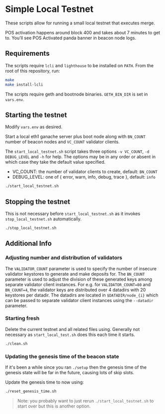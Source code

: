# Simple Local Testnet

These scripts allow for running a small local testnet that executes merge.

POS activation happens around block 400 and takes about 7 minutes to get to.
You'll see POS Activated panda banner in beacon node logs.

## Requirements

The scripts require `lcli` and `lighthouse` to be installed on `PATH`. From the
root of this repository, run:

```bash
make
make install-lcli
```

The scripts require geth and bootnode binaries.
`GETH_BIN_DIR` is set in `vars.env`.

## Starting the testnet

Modify `vars.env` as desired.

Start a local eth1 ganache server plus boot node along with `BN_COUNT`
number of beacon nodes and `VC_COUNT` validator clients.

The `start_local_testnet.sh` script takes three options `-v VC_COUNT`, `-d DEBUG_LEVEL` and `-h` for help.
The options may be in any order or absent in which case they take the default value specified.

-   VC_COUNT: the number of validator clients to create, default: `BN_COUNT`
-   DEBUG_LEVEL: one of { error, warn, info, debug, trace }, default: `info`

```bash
./start_local_testnet.sh
```

## Stopping the testnet

This is not necessary before `start_local_testnet.sh` as it invokes `stop_local_testnet.sh` automatically.

```bash
./stop_local_testnet.sh
```

## Additional Info

### Adjusting number and distribution of validators

The `VALIDATOR_COUNT` parameter is used to specify the number of insecure validator keystores to generate and make deposits for.
The `BN_COUNT` parameter is used to adjust the division of these generated keys among separate validator client instances.
For e.g. for `VALIDATOR_COUNT=80` and `BN_COUNT=4`, the validator keys are distributed over 4 datadirs with 20 keystores per datadir. The datadirs are located in `$DATADIR/node_{i}` which can be passed to separate validator client
instances using the `--datadir` parameter.

### Starting fresh

Delete the current testnet and all related files using. Generally not necessary as `start_local_test.sh` does this each time it starts.

```bash
./clean.sh
```

### Updating the genesis time of the beacon state

If it's been a while since you ran `./setup` then the genesis time of the
genesis state will be far in the future, causing lots of skip slots.

Update the genesis time to now using:

```bash
./reset_genesis_time.sh
```

> Note: you probably want to just rerun `./start_local_testnet.sh` to start over
> but this is another option.
